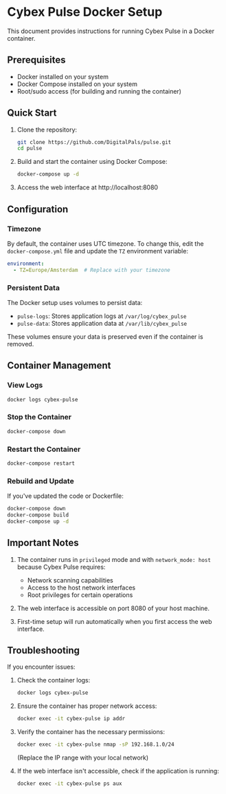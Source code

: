 # Cybex Pulse Docker Setup

This document provides instructions for running Cybex Pulse in a Docker container.

## Prerequisites

- Docker installed on your system
- Docker Compose installed on your system
- Root/sudo access (for building and running the container)

## Quick Start

1. Clone the repository:
   ```bash
   git clone https://github.com/DigitalPals/pulse.git
   cd pulse
   ```

2. Build and start the container using Docker Compose:
   ```bash
   docker-compose up -d
   ```

3. Access the web interface at http://localhost:8080

## Configuration

### Timezone

By default, the container uses UTC timezone. To change this, edit the `docker-compose.yml` file and update the `TZ` environment variable:

```yaml
environment:
  - TZ=Europe/Amsterdam  # Replace with your timezone
```

### Persistent Data

The Docker setup uses volumes to persist data:
- `pulse-logs`: Stores application logs at `/var/log/cybex_pulse`
- `pulse-data`: Stores application data at `/var/lib/cybex_pulse`

These volumes ensure your data is preserved even if the container is removed.

## Container Management

### View Logs

```bash
docker logs cybex-pulse
```

### Stop the Container

```bash
docker-compose down
```

### Restart the Container

```bash
docker-compose restart
```

### Rebuild and Update

If you've updated the code or Dockerfile:

```bash
docker-compose down
docker-compose build
docker-compose up -d
```

## Important Notes

1. The container runs in `privileged` mode and with `network_mode: host` because Cybex Pulse requires:
   - Network scanning capabilities
   - Access to the host network interfaces
   - Root privileges for certain operations

2. The web interface is accessible on port 8080 of your host machine.

3. First-time setup will run automatically when you first access the web interface.

## Troubleshooting

If you encounter issues:

1. Check the container logs:
   ```bash
   docker logs cybex-pulse
   ```

2. Ensure the container has proper network access:
   ```bash
   docker exec -it cybex-pulse ip addr
   ```

3. Verify the container has the necessary permissions:
   ```bash
   docker exec -it cybex-pulse nmap -sP 192.168.1.0/24
   ```
   (Replace the IP range with your local network)

4. If the web interface isn't accessible, check if the application is running:
   ```bash
   docker exec -it cybex-pulse ps aux